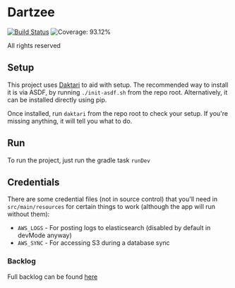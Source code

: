 # Dartzee

[![Build Status](https://github.com/alyssaruth/Dartzee/workflows/CI/badge.svg)](https://github.com/alyssaruth/dartzee/actions)
![Coverage: 93.12%](https://img.shields.io/badge/coverage-93.12%25-brightgreen)

All rights reserved

## Setup

This project uses [Daktari](https://github.com/glean-notes/daktari) to aid with setup. The recommended way to install it is via ASDF, by running `./init-asdf.sh` from the repo root. Alternatively, it can be installed directly using pip.

Once installed, run `daktari` from the repo root to check your setup. If you're missing anything, it will tell you what to do.

## Run

To run the project, just run the gradle task `runDev`

## Credentials

There are some credential files (not in source control) that you'll need in `src/main/resources` for certain things to work (although the app will run without them):

- `AWS_LOGS` - For posting logs to elasticsearch (disabled by default in devMode anyway)
- `AWS_SYNC` - For accessing S3 during a database sync

### Backlog

Full backlog can be found [here](https://trello.com/b/Plz8blWw/dartzee)
